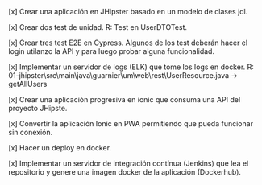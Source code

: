 [x] Crear una aplicación en JHipster basado en un modelo de clases jdl.

[x] Crear dos test de unidad. 
    R: Test en UserDTOTest.

[x] Crear tres test E2E en Cypress. Algunos de los test deberán hacer el login utilanzo la API y para luego probar alguna funcionalidad.

[x] Implementar un servidor de logs (ELK) que tome los logs en docker.
    R: 01-jhipster\src\main\java\guarnier\um\web\rest\UserResource.java -> getAllUsers

[x] Crear una aplicación progresiva en ionic que consuma una API del proyecto JHipste. 

[x] Convertir la aplicación Ionic en PWA permitiendo que pueda funcionar sin conexión.

[x] Hacer un deploy en docker.

[x] Implementar un servidor de integración contínua (Jenkins) que lea el repositorio y genere una imagen docker de la aplicación (Dockerhub). 
